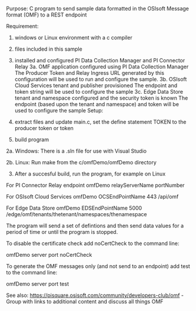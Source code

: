 
Purpose: C program to send sample data formatted in the OSIsoft Message format (OMF) to a REST endpoint

Requirement:

1. windows or Linux environment with a c compiler
2. files included in this sample
3. installed and configured PI Data Collection Manager and PI Connector Relay
3a. OMF application configured using PI Data Collection Manager 
   The Producer Token and Relay Ingress URL generated by this configuration will be used to run and configure the sample.
3b. OSIsoft Cloud Services tenant and publisher provisioned
   The endpoint and token string will be used to configure the sample
3c. Edge Data Store tenant and namespace configured and the security token is known
   The endpoint (based upon the tenant and namespace) and token will be used to configure the sample
Setup:

1. extract files and update main.c, set the define statement TOKEN to the producer token or token 
2. build program

2a. Windows: There is a .sln file for use with Visual Studio

2b. Linux: Run make from the c/omfDemo/omfDemo directory

3. After a succesful build, run the program, for example on Linux

For PI Connector Relay endpoint
   omfDemo relayServerName portNumber
   
For OSIsoft Cloud Services
   omfDemo OCSEndPointName 443 /api/omf 

For Edge Data Store
   omfDemo EDSEndPointName 5000 /edge/omf/tenants/thetenant/namespaces/thenamespace 

The program will send a set of defintions and then send data values for a period of time or until the program is stopped.

To disable the certificate check add noCertCheck to the command line:

omfDemo server port noCertCheck

To generate the OMF messages only (and not send to an endpoint) add test to the command line:

omfDemo server port test


See also: https://pisquare.osisoft.com/community/developers-club/omf - Group with links to additional content and discuss all things OMF
